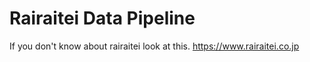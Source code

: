 # Rairaitei Data Pipeline

If you don't know about rairaitei look at this.
https://www.rairaitei.co.jp
